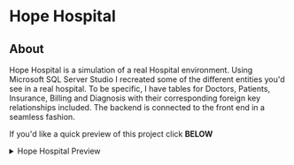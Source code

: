 # Hope Hospital
## About
Hope Hospital is a simulation of a real Hospital environment. Using Microsoft SQL Server Studio I recreated some of the different entities you'd see in a real hospital. To be specific, I have tables for Doctors, Patients, Insurance, Billing and Diagnosis with their corresponding foreign key relationships included. The backend is connected to the front end in a seamless fashion. 

If you'd like a quick preview of this project click __BELOW__

<details>
<summary>Hope Hospital Preview</summary>
<br/>
## Register For Payment Plan 
https://github.com/JustinHennis1/HopeHospital/assets/89920396/03c6b1b8-7487-45d1-9c01-df0b05f28485



## View Patient Billing
https://github.com/JustinHennis1/HopeHospital/assets/89920396/4b35516b-905a-4c93-bef4-601e678397f5


## Find a Patient
https://github.com/JustinHennis1/HopeHospital/assets/89920396/772a4fb5-3730-477d-869c-09e2fbf11bfe


## C.R.U.D
### Patient Diagnosis Lookup
https://github.com/JustinHennis1/HopeHospital/assets/89920396/26c1d309-77bf-477a-915f-ee63820a9ff2


